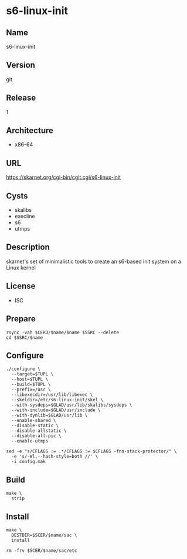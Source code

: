 # s6-linux-init

## Name
s6-linux-init

## Version
git

## Release
1

## Architecture
* x86-64

## URL
https://skarnet.org/cgi-bin/cgit.cgi/s6-linux-init

## Cysts
* skalibs
* execline
* s6
* utmps

## Description
skarnet's set of minimalistic tools to create an s6-based init system on a Linux
kernel

## License
* ISC

## Prepare
```shell
rsync -vah $CERD/$name/$name $SSRC --delete
cd $SSRC/$name
```

## Configure
```shell
./configure \
  --target=$TUPL \
  --host=$TUPL \
  --build=$TUPL \
  --prefix=/usr \
  --libexecdir=/usr/lib/libexec \
  --skeldir=/etc/s6-linux-init/skel \
  --with-sysdeps=$GLAD/usr/lib/skalibs/sysdeps \
  --with-include=$GLAD/usr/include \
  --with-dynlib=$GLAD/usr/lib \
  --enable-shared \
  --disable-static \
  --disable-allstatic \
  --disable-all-pic \
  --enable-utmps
```

```shell
sed -e "s/CFLAGS := .*/CFLAGS := $CFLAGS -fno-stack-protector/" \
  -e 's/-Wl,--hash-style=both //' \
  -i config.mak
```

## Build
```shell
make \
  strip
```

## Install
```shell
make \
  DESTDIR=$SCER/$name/sac \
  install
```

```shell
rm -frv $SCER/$name/sac/etc
```
